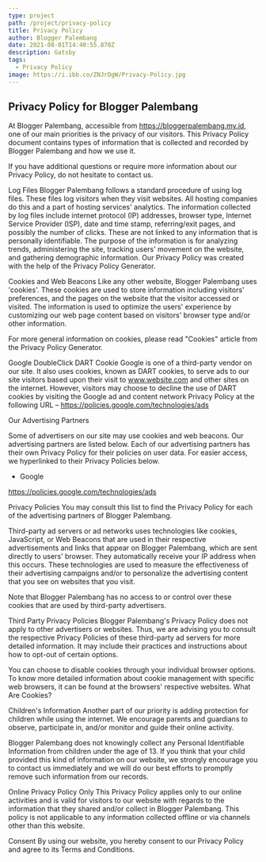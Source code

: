 ```yaml
---
type: project
path: /project/privacy-policy
title: Privacy Policy
author: Blogger Palembang
date: 2021-08-01T14:40:55.870Z
description: Gatsby
tags:
  - Privacy Policy
image: https://i.ibb.co/ZNJrDgW/Privacy-Policy.jpg
---
```


## Privacy Policy for Blogger Palembang

At Blogger Palembang, accessible from https://bloggerpalembang.my.id, one of our main priorities is the privacy of our visitors. This Privacy Policy document contains types of information that is collected and recorded by Blogger Palembang and how we use it.

If you have additional questions or require more information about our Privacy Policy, do not hesitate to contact us.

Log Files
Blogger Palembang follows a standard procedure of using log files. These files log visitors when they visit websites. All hosting companies do this and a part of hosting services' analytics. The information collected by log files include internet protocol (IP) addresses, browser type, Internet Service Provider (ISP), date and time stamp, referring/exit pages, and possibly the number of clicks. These are not linked to any information that is personally identifiable. The purpose of the information is for analyzing trends, administering the site, tracking users' movement on the website, and gathering demographic information. Our Privacy Policy was created with the help of the Privacy Policy Generator.

Cookies and Web Beacons
Like any other website, Blogger Palembang uses 'cookies'. These cookies are used to store information including visitors' preferences, and the pages on the website that the visitor accessed or visited. The information is used to optimize the users' experience by customizing our web page content based on visitors' browser type and/or other information.

For more general information on cookies, please read "Cookies" article from the Privacy Policy Generator.

Google DoubleClick DART Cookie
Google is one of a third-party vendor on our site. It also uses cookies, known as DART cookies, to serve ads to our site visitors based upon their visit to www.website.com and other sites on the internet. However, visitors may choose to decline the use of DART cookies by visiting the Google ad and content network Privacy Policy at the following URL – https://policies.google.com/technologies/ads

Our Advertising Partners

Some of advertisers on our site may use cookies and web beacons. Our advertising partners are listed below. Each of our advertising partners has their own Privacy Policy for their policies on user data. For easier access, we hyperlinked to their Privacy Policies below.

* Google

https://policies.google.com/technologies/ads

Privacy Policies
You may consult this list to find the Privacy Policy for each of the advertising partners of Blogger Palembang.

Third-party ad servers or ad networks uses technologies like cookies, JavaScript, or Web Beacons that are used in their respective advertisements and links that appear on Blogger Palembang, which are sent directly to users' browser. They automatically receive your IP address when this occurs. These technologies are used to measure the effectiveness of their advertising campaigns and/or to personalize the advertising content that you see on websites that you visit.

Note that Blogger Palembang has no access to or control over these cookies that are used by third-party advertisers.

Third Party Privacy Policies
Blogger Palembang's Privacy Policy does not apply to other advertisers or websites. Thus, we are advising you to consult the respective Privacy Policies of these third-party ad servers for more detailed information. It may include their practices and instructions about how to opt-out of certain options.

You can choose to disable cookies through your individual browser options. To know more detailed information about cookie management with specific web browsers, it can be found at the browsers' respective websites. What Are Cookies?

Children's Information
Another part of our priority is adding protection for children while using the internet. We encourage parents and guardians to observe, participate in, and/or monitor and guide their online activity.

Blogger Palembang does not knowingly collect any Personal Identifiable Information from children under the age of 13. If you think that your child provided this kind of information on our website, we strongly encourage you to contact us immediately and we will do our best efforts to promptly remove such information from our records.

Online Privacy Policy Only
This Privacy Policy applies only to our online activities and is valid for visitors to our website with regards to the information that they shared and/or collect in Blogger Palembang. This policy is not applicable to any information collected offline or via channels other than this website.

Consent
By using our website, you hereby consent to our Privacy Policy and agree to its Terms and Conditions.
